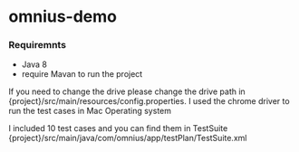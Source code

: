 # omnius-demo
### Requiremnts
* Java 8
* require Mavan to run the project 

If you need to change the drive please change the drive path in {project}/src/main/resources/config.properties. I used the chrome driver to run the test cases in Mac Operating system

I included 10 test cases and you can find them in TestSuite {project}/src/main/java/com/omnius/app/testPlan/TestSuite.xml
